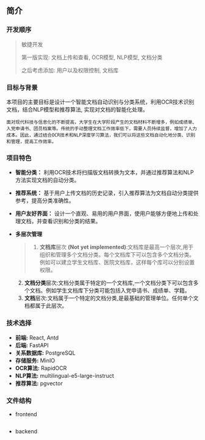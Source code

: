 ## 简介

### 开发顺序

> 敏捷开发
> 
> 第一版实现: 文档上传和查看, OCR模型, NLP模型, 文档分类
>
> 之后考虑添加: 用户以及权限控制, 文档库

### 目标与背景

本项目的主要目标是设计一个智能文档自动识别与分类系统，利用OCR技术识别文档，结合NLP模型和推荐算法, 实现对文档的智能化处理。

```text
面对现代科技与信息化的不断提高，大学生在大学阶段产生的文档材料不断增多，例如成绩单、入党申请书、团员档案等。传统的手动整理文档工作效率低下，需要人员持续监督，增加了人力成本。因此，通过结合OCR技术和NLP深度学习算法，我们可以将这些文档自动化地分类、识别和管理，提高工作效率。
```

### 项目特色

- **智能分类：** 利用OCR技术将扫描版文档转换为文本，并通过推荐算法和NLP方法实现文档的自动分类。

- **推荐系统：** 基于用户上传文档的历史记录，引入推荐算法为文档自动分类提供参考，提高分类准确性。

- **用户友好界面：** 设计一个直观、易用的用户界面，使用户能够方便地上传和处理文档，并查看识别和分类的结果。

- **多层次管理**
  
  > 1. **文档库**层次 **(Not yet implemented)**:文档库是最高一个层次,用于组织和管理多个文档分类。每个文档库下可以包含多个文档分类。例如可以建立学生文档库、医院文档库，这样每个库可以分别设置权限。
  2. **文档分类**层次:文档分类属于特定的一个文档库,一个文档分类下可以包含多个文档。例如学生文档库下分类可能包括入党申请书、成绩单、学籍。
  3. **文档**层次:文档属于一个特定的文档分类,是最基础的管理单位。任何单个文档都属于此层次。

### 技术选择

- **前端:** React, Antd
- **后端:** FastAPI
- **关系数据库:** PostgreSQL
- **存储服务:** MinIO
- **OCR算法:** RapidOCR
- **NLP算法:** multilingual-e5-large-instruct
- **推荐算法:** pgvector


### 文件结构

- frontend
```text

```

- backend
```text

```